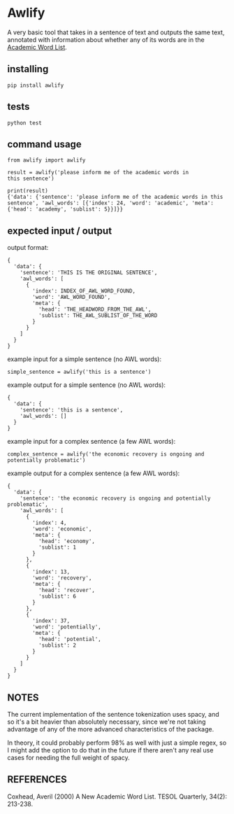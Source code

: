 # Awlify

A very basic tool that takes in a sentence of text and outputs
the same text, annotated with information about whether any of
its words are in the [Academic Word List](https://www.victoria.ac.nz/lals/resources/academicwordlist/information).

## installing
`pip install awlify`

## tests
`python test`

## command usage
```
from awlify import awlify

result = awlify('please inform me of the academic words in
this sentence')

print(result)
{'data': {'sentence': 'please inform me of the academic words in this sentence', 'awl_words': [{'index': 24, 'word': 'academic', 'meta': {'head': 'academy', 'sublist': 5}}]}}
```

## expected input / output
output format:
```
{
  'data': {
    'sentence': 'THIS IS THE ORIGINAL SENTENCE',
    'awl_words': [
      {
        'index': INDEX_OF_AWL_WORD_FOUND,
        'word': 'AWL_WORD_FOUND',
        'meta': {
          'head': 'THE_HEADWORD_FROM_THE_AWL',
          'sublist': THE_AWL_SUBLIST_OF_THE_WORD
        }
      }
    ]
  }
}
```

example input for a simple sentence (no AWL words):
```
simple_sentence = awlify('this is a sentence')
```


example output for a simple sentence (no AWL words):
```
{
  'data': {
    'sentence': 'this is a sentence',
    'awl_words': []
  }
}
```

example input for a complex sentence (a few AWL words):
```
complex_sentence = awlify('the economic recovery is ongoing and potentially problematic')
```

example output for a complex sentence (a few AWL words):
```
{
  'data': {
    'sentence': 'the economic recovery is ongoing and potentially problematic',
    'awl_words': [
      {
        'index': 4,
        'word': 'economic',
        'meta': {
          'head': 'economy',
          'sublist': 1
        }
      },
      {
        'index': 13,
        'word': 'recovery',
        'meta': {
          'head': 'recover',
          'sublist': 6
        }
      },
      {
        'index': 37,
        'word': 'potentially',
        'meta': {
          'head': 'potential',
          'sublist': 2
        }
      }
    ]
  }
}
```

## NOTES

The current implementation of the sentence tokenization uses spacy,
and so it's a bit heavier than absolutely necessary, since we're
not taking advantage of any of the more advanced characteristics
of the package.

In theory, it could probably perform 98% as well with just a simple
regex, so I might add the option to do that in the future if there
aren't any real use cases for needing the full weight of spacy.

## REFERENCES
Coxhead, Averil (2000) A New Academic Word List. TESOL Quarterly, 34(2): 213-238.

